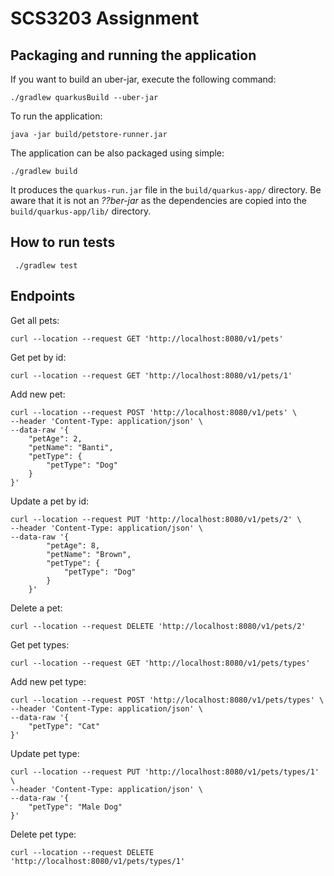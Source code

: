# SCS3203 Assignment

## Packaging and running the application

If you want to build an uber-jar, execute the following command:

    ./gradlew quarkusBuild --uber-jar

To run the application:

    java -jar build/petstore-runner.jar

The application can be also packaged using simple:

    ./gradlew build

It produces the `quarkus-run.jar` file in the `build/quarkus-app/` directory.
Be aware that it is not an _??ber-jar_ as the dependencies are copied into the `build/quarkus-app/lib/` directory.

## How to run tests
     ./gradlew test

## Endpoints

Get all pets:

```
curl --location --request GET 'http://localhost:8080/v1/pets'
```

Get pet by id:
```
curl --location --request GET 'http://localhost:8080/v1/pets/1'
```

Add new pet:
```
curl --location --request POST 'http://localhost:8080/v1/pets' \
--header 'Content-Type: application/json' \
--data-raw '{
    "petAge": 2,
    "petName": "Banti",
    "petType": {
        "petType": "Dog"
    }
}'
```

Update a pet by id:
```
curl --location --request PUT 'http://localhost:8080/v1/pets/2' \
--header 'Content-Type: application/json' \
--data-raw '{
        "petAge": 8,
        "petName": "Brown",
        "petType": {
            "petType": "Dog"
        }
    }'
```

Delete a pet:
```
curl --location --request DELETE 'http://localhost:8080/v1/pets/2'
```

Get pet types:
    
    curl --location --request GET 'http://localhost:8080/v1/pets/types'

Add new pet type:

```
curl --location --request POST 'http://localhost:8080/v1/pets/types' \
--header 'Content-Type: application/json' \
--data-raw '{
    "petType": "Cat"
}'
```

Update pet type:

```
curl --location --request PUT 'http://localhost:8080/v1/pets/types/1' \
--header 'Content-Type: application/json' \
--data-raw '{
    "petType": "Male Dog"
}'
```

Delete pet type:

```
curl --location --request DELETE 'http://localhost:8080/v1/pets/types/1'
```

